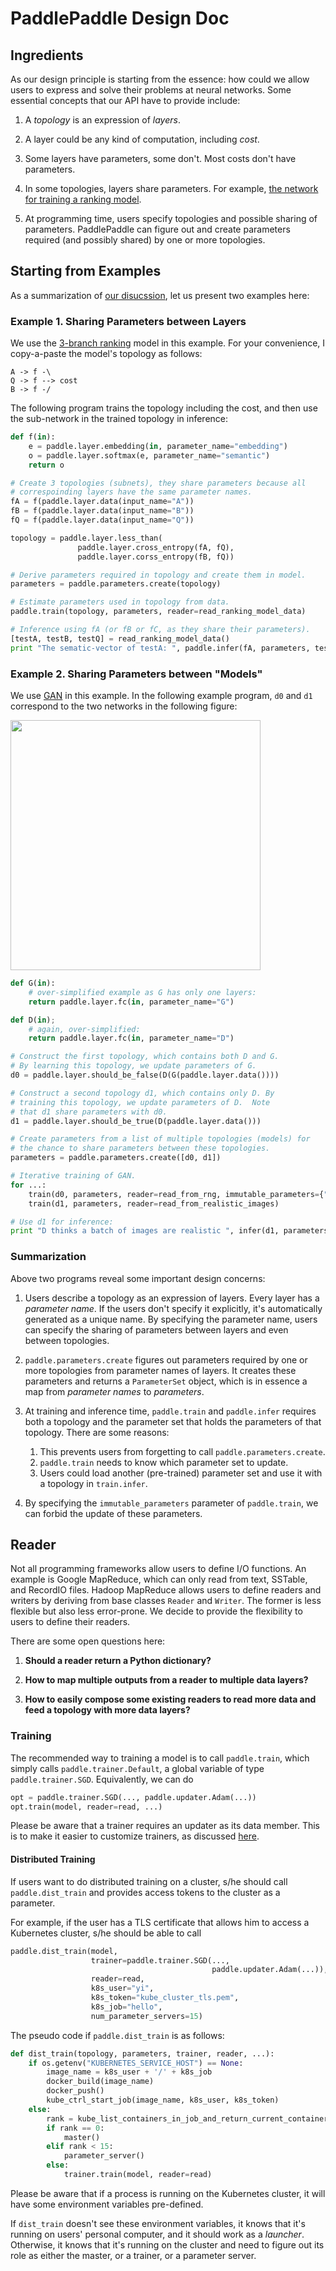 # PaddlePaddle Design Doc

## Ingredients

As our design principle is starting from the essence: how could we
allow users to express and solve their problems at neural networks.
Some essential concepts that our API have to provide include:

1. A *topology* is an expression of *layers*.

1. A layer could be any kind of computation, including *cost*.

1. Some layers have parameters, some don't. Most costs don't have
   parameters.

1. In some topologies, layers share parameters.  For
   example,
   [the network for training a ranking model](https://github.com/PaddlePaddle/Paddle/issues/1311#issuecomment-279121850).

1. At programming time, users specify topologies and possible sharing
   of parameters.  PaddlePaddle can figure out and create parameters
   required (and possibly shared) by one or more topologies.


## Starting from Examples

As a summarization
of
[our disucssion](https://github.com/PaddlePaddle/Paddle/issues/1315),
let us present two examples here:


### Example 1. Sharing Parameters between Layers

We use
the
[3-branch ranking](https://github.com/PaddlePaddle/Paddle/issues/1311#issuecomment-279121850) model
in this example.  For your convenience, I copy-a-paste the model's
topology as follows:

```
A -> f -\
Q -> f --> cost
B -> f -/
```

The following program trains the topology including the cost, and then
use the sub-network in the trained topology in inference:

```python
def f(in):
    e = paddle.layer.embedding(in, parameter_name="embedding")
    o = paddle.layer.softmax(e, parameter_name="semantic")
    return o

# Create 3 topologies (subnets), they share parameters because all
# correspoinding layers have the same parameter names.
fA = f(paddle.layer.data(input_name="A"))
fB = f(paddle.layer.data(input_name="B"))
fQ = f(paddle.layer.data(input_name="Q"))

topology = paddle.layer.less_than(
               paddle.layer.cross_entropy(fA, fQ),
               paddle.layer.corss_entropy(fB, fQ))

# Derive parameters required in topology and create them in model.
parameters = paddle.parameters.create(topology)

# Estimate parameters used in topology from data.
paddle.train(topology, parameters, reader=read_ranking_model_data)

# Inference using fA (or fB or fC, as they share their parameters).
[testA, testB, testQ] = read_ranking_model_data()
print "The sematic-vector of testA: ", paddle.infer(fA, parameters, testA)
```


### Example 2. Sharing Parameters between "Models"

We use [GAN](https://github.com/PaddlePaddle/book/tree/develop/gan) in
this example.  In the following example program, `d0` and `d1`
correspond to the two networks in the following figure:

<img src="https://github.com/wangyang59/book/raw/00036f4b0da5225041a6824587c1a01cf20159b1/gan/image/gan_ig.png" width=400 />

```python
def G(in):
    # over-simplified example as G has only one layers:
    return paddle.layer.fc(in, parameter_name="G")

def D(in);
    # again, over-simplified:
    return paddle.layer.fc(in, parameter_name="D")

# Construct the first topology, which contains both D and G.
# By learning this topology, we update parameters of G.
d0 = paddle.layer.should_be_false(D(G(paddle.layer.data())))

# Construct a second topology d1, which contains only D. By
# training this topology, we update parameters of D.  Note
# that d1 share parameters with d0.
d1 = paddle.layer.should_be_true(D(paddle.layer.data()))

# Create parameters from a list of multiple topologies (models) for
# the chance to share parameters between these topologies.
parameters = paddle.parameters.create([d0, d1])

# Iterative training of GAN.
for ...:
    train(d0, parameters, reader=read_from_rng, immutable_parameters={"D"})
    train(d1, parameters, reader=read_from_realistic_images)

# Use d1 for inference:
print "D thinks a batch of images are realistic ", infer(d1, parameters, read_mnist_images)
```


### Summarization


Above two programs reveal some important design concerns:

1. Users describe a topology as an expression of layers.  Every layer
   has a *parameter name*.  If the users don't specify it explicitly, it's automatically generated as a unique name.  By
   specifying the parameter name, users can specify the sharing of
   parameters between layers and even between topologies.

1. `paddle.parameters.create` figures out parameters required by one
   or more topologies from parameter names of layers.  It creates these
   parameters and returns a `ParameterSet` object, which is in essence
   a map from *parameter names* to *parameters*.

1. At training and inference time, `paddle.train` and `paddle.infer`
   requires both a topology and the parameter set that holds the parameters of that topology.  There are some reasons:

   1. This prevents users from forgetting to call
      `paddle.parameters.create`.
   1. `paddle.train` needs to know which parameter set to update.
   1. Users could load another (pre-trained) parameter set and use it
      with a topology in `train.infer`.

1. By specifying the `immutable_parameters` parameter of
   `paddle.train`, we can forbid the update of these parameters.


## Reader

Not all programming frameworks allow users to define I/O functions.
An example is Google MapReduce, which can only read from text,
SSTable, and RecordIO files.  Hadoop MapReduce allows users to define
readers and writers by deriving from base classes `Reader` and
`Writer`.  The former is less flexible but also less error-prone.  We
decide to provide the flexibility to users to define their readers.


There are some open questions here:

1. **Should a reader return a Python dictionary?**

1. **How to map multiple outputs from a reader to multiple data layers?**

1. **How to easily compose some existing readers to read more data and
   feed a topology with more data layers?**


### Training

The recommended way to training a model is to call `paddle.train`,
which simply calls `paddle.trainer.Default`, a global variable of
type `paddle.trainer.SGD`.  Equivalently, we can do

```python
opt = paddle.trainer.SGD(..., paddle.updater.Adam(...))
opt.train(model, reader=read, ...)
```

Please be aware that a trainer requires an updater as its data
member.  This is to make it easier to customize trainers, as
discussed [here](https://github.com/PaddlePaddle/Paddle/issues/1319).


#### Distributed Training

If users want to do distributed training on a cluster, s/he should
call `paddle.dist_train` and provides access tokens to the cluster as
a parameter.

For example, if the user has a TLS certificate that allows him to
access a Kubernetes cluster, s/he should be able to call

```python
paddle.dist_train(model,
                  trainer=paddle.trainer.SGD(...,
                                             paddle.updater.Adam(...)),
                  reader=read,
                  k8s_user="yi",
                  k8s_token="kube_cluster_tls.pem",
                  k8s_job="hello",
                  num_parameter_servers=15)
```

The pseudo code if `paddle.dist_train` is as follows:

```python
def dist_train(topology, parameters, trainer, reader, ...):
    if os.getenv("KUBERNETES_SERVICE_HOST") == None:
        image_name = k8s_user + '/' + k8s_job
        docker_build(image_name)
        docker_push()
        kube_ctrl_start_job(image_name, k8s_user, k8s_token)
    else:
        rank = kube_list_containers_in_job_and_return_current_containers_rank()
        if rank == 0:
            master()
        elif rank < 15:
            parameter_server()
        else:
            trainer.train(model, reader=read)
```

Please be aware that if a process is running on the Kubernetes
cluster, it will have some environment variables pre-defined.

If `dist_train` doesn't see these environment variables, it knows
that it's running on users' personal computer, and it should work as a
*launcher*.  Otherwise, it knows that it's running on the cluster and
need to figure out its role as either the master, or a trainer, or a
parameter server.

